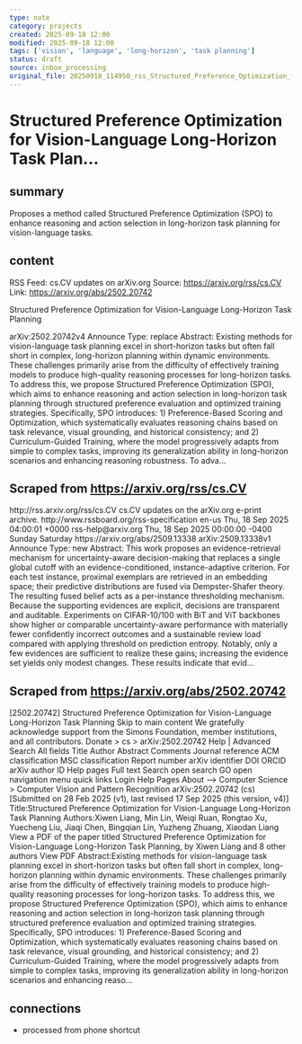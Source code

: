 ```yaml
---
type: note
category: projects
created: 2025-09-18 12:00
modified: 2025-09-18 12:00
tags: ['vision', 'language', 'long-horizon', 'task planning']
status: draft
source: inbox_processing
original_file: 20250918_114950_rss_Structured_Preference_Optimization_for_Vision-Lang.txt
---
```


# Structured Preference Optimization for Vision-Language Long-Horizon Task Plan...

## summary
Proposes a method called Structured Preference Optimization (SPO) to enhance reasoning and action selection in long-horizon task planning for vision-language tasks.

## content
RSS Feed: cs.CV updates on arXiv.org
Source: https://arxiv.org/rss/cs.CV
Link: https://arxiv.org/abs/2502.20742

Structured Preference Optimization for Vision-Language Long-Horizon Task Planning

arXiv:2502.20742v4 Announce Type: replace Abstract: Existing methods for vision-language task planning excel in short-horizon tasks but often fall short in complex, long-horizon planning within dynamic environments. These challenges primarily arise from the difficulty of effectively training models to produce high-quality reasoning processes for long-horizon tasks. To address this, we propose Structured Preference Optimization (SPO), which aims to enhance reasoning and action selection in long-horizon task planning through structured preference evaluation and optimized training strategies. Specifically, SPO introduces: 1) Preference-Based Scoring and Optimization, which systematically evaluates reasoning chains based on task relevance, visual grounding, and historical consistency; and 2) Curriculum-Guided Training, where the model progressively adapts from simple to complex tasks, improving its generalization ability in long-horizon scenarios and enhancing reasoning robustness. To adva...

## Scraped from https://arxiv.org/rss/cs.CV
<?xml version='1.0' encoding='UTF-8'?>
<rss xmlns:arxiv="http://arxiv.org/schemas/atom" xmlns:dc="http://purl.org/dc/elements/1.1/" xmlns:atom="http://www.w3.org/2005/Atom" xmlns:content="http://purl.org/rss/1.0/modules/content/" version="2.0">
  <channel>
    <title>cs.CV updates on arXiv.org</title>
    <link>http://rss.arxiv.org/rss/cs.CV</link>
    <description>cs.CV updates on the arXiv.org e-print archive.</description>
    <atom:link href="http://rss.arxiv.org/rss/cs.CV" rel="self" type="application/rss+xml"/>
    <docs>http://www.rssboard.org/rss-specification</docs>
    <language>en-us</language>
    <lastBuildDate>Thu, 18 Sep 2025 04:00:01 +0000</lastBuildDate>
    <managingEditor>rss-help@arxiv.org</managingEditor>
    <pubDate>Thu, 18 Sep 2025 00:00:00 -0400</pubDate>
    <skipDays>
      <day>Sunday</day>
      <day>Saturday</day>
    </skipDays>
    <item>
      <title>Proximity-Based Evidence Retrieval for Uncertainty-Aware Neural Networks</title>
      <link>https://arxiv.org/abs/2509.13338</link>
      <description>arXiv:2509.13338v1 Announce Type: new 
Abstract: This work proposes an evidence-retrieval mechanism for uncertainty-aware decision-making that replaces a single global cutoff with an evidence-conditioned, instance-adaptive criterion. For each test instance, proximal exemplars are retrieved in an embedding space; their predictive distributions are fused via Dempster-Shafer theory. The resulting fused belief acts as a per-instance thresholding mechanism. Because the supporting evidences are explicit, decisions are transparent and auditable. Experiments on CIFAR-10/100 with BiT and ViT backbones show higher or comparable uncertainty-aware performance with materially fewer confidently incorrect outcomes and a sustainable review load compared with applying threshold on prediction entropy. Notably, only a few evidences are sufficient to realize these gains; increasing the evidence set yields only modest changes. These results indicate that evid...


## Scraped from https://arxiv.org/abs/2502.20742
[2502.20742] Structured Preference Optimization for Vision-Language Long-Horizon Task Planning Skip to main content We gratefully acknowledge support from the Simons Foundation, member institutions, and all contributors. Donate &gt; cs &gt; arXiv:2502.20742 Help | Advanced Search All fields Title Author Abstract Comments Journal reference ACM classification MSC classification Report number arXiv identifier DOI ORCID arXiv author ID Help pages Full text Search open search GO open navigation menu quick links Login Help Pages About --> Computer Science > Computer Vision and Pattern Recognition arXiv:2502.20742 (cs) [Submitted on 28 Feb 2025 (v1), last revised 17 Sep 2025 (this version, v4)] Title:Structured Preference Optimization for Vision-Language Long-Horizon Task Planning Authors:Xiwen Liang, Min Lin, Weiqi Ruan, Rongtao Xu, Yuecheng Liu, Jiaqi Chen, Bingqian Lin, Yuzheng Zhuang, Xiaodan Liang View a PDF of the paper titled Structured Preference Optimization for Vision-Language Long-Horizon Task Planning, by Xiwen Liang and 8 other authors View PDF Abstract:Existing methods for vision-language task planning excel in short-horizon tasks but often fall short in complex, long-horizon planning within dynamic environments. These challenges primarily arise from the difficulty of effectively training models to produce high-quality reasoning processes for long-horizon tasks. To address this, we propose Structured Preference Optimization (SPO), which aims to enhance reasoning and action selection in long-horizon task planning through structured preference evaluation and optimized training strategies. Specifically, SPO introduces: 1) Preference-Based Scoring and Optimization, which systematically evaluates reasoning chains based on task relevance, visual grounding, and historical consistency; and 2) Curriculum-Guided Training, where the model progressively adapts from simple to complex tasks, improving its generalization ability in long-horizon scenarios and enhancing reaso...


## connections
- processed from phone shortcut
